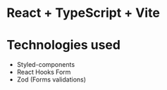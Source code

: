 # React + TypeScript + Vite

# Technologies used

- Styled-components
- React Hooks Form
- Zod (Forms validations)